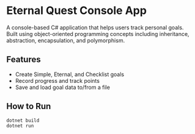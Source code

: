 # Eternal Quest Console App

A console-based C# application that helps users track personal goals.  
Built using object-oriented programming concepts including inheritance, abstraction, encapsulation, and polymorphism.

## Features

- Create Simple, Eternal, and Checklist goals
- Record progress and track points
- Save and load goal data to/from a file

## How to Run

```bash
dotnet build
dotnet run
